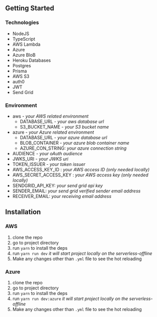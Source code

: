 ## Getting Started

### Technologies
- NodeJS
- TypeScript
- AWS Lambda
- Azure
- Azure BloB
- Heroku Databases
- Postgres
- Prisma
- AWS S3
- auth0
- JWT
- Send Grid

### Environment
- aws - *your AWS related environment*
  - DATABASE_URL - *your aws database url*
  - S3_BUCKET_NAME - *your S3 bucket name*
- azure - *your Azure related environment*
  - DATABASE_URL - *your azure database url*
  - BLOB_CONTAINER - *your azure blob container name*
  - AZURE_CON_STRING: *your azure connection string*
- AUDIENCE - *your oAuth audience*
- JWKS_URI - *your JWKS uri*
- TOKEN_ISSUER - *your token issuer*
- AWS_ACCESS_KEY_ID : *your AWS access ID (only needed locally)*
- AWS_SECRET_ACCESS_KEY : *your AWS access key (only needed locally)*
- SENDGRID_API_KEY: *your send grid api key*
- SENDER_EMAIL: *your send grid verified sender email address*
- RECEIVER_EMAIL: *your receiving email address*

## Installation
### AWS
1. clone the repo
2. go to project directory
3. run `yarn` to install the deps
4. run `yarn run dev` *it will start project locally on the serverless-offline*
5. Make any changes other than `.yml` file to see the hot reloading

### Azure
1. clone the repo
2. go to project directory
3. run `yarn` to install the deps
4. run `yarn run dev:azure` *it will start project locally on the serverless-offline*
5. Make any changes other than `.yml` file to see the hot reloading
